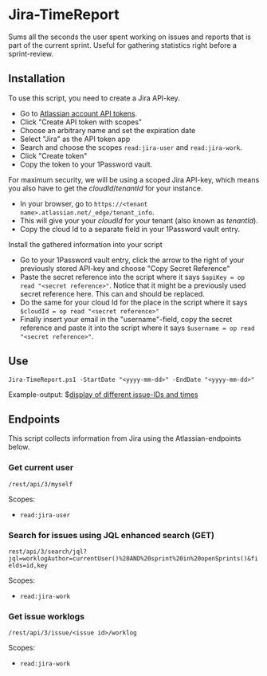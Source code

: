 # Jira-TimeReport

Sums all the seconds the user spent working on issues and reports that is part of the current sprint. Useful for gathering statistics right before a sprint-review.

## Installation

To use this script, you need to create a Jira API-key.
- Go to [Atlassian account API tokens](https://id.atlassian.com/manage-profile/security/api-tokens).
- Click "Create API token with scopes"
- Choose an arbitrary name and set the expiration date
- Select "Jira" as the API token app
- Search and choose the scopes `read:jira-user` and `read:jira-work`.
- Click "Create token"
- Copy the token to your 1Password vault.

For maximum security, we will be using
a scoped Jira API-key, which means you also have to get the *cloudId*/*tenantId* for your instance.
- In your browser, go to `https://<tenant name>.atlassian.net/_edge/tenant_info`.
- This will give your your *cloudId* for your tenant (also known as *tenantId*).
- Copy the cloud Id to a separate field in your 1Password vault entry.

Install the gathered information into your script
- Go to your 1Password vault entry, click the arrow to the right of your previously stored API-key and choose "Copy Secret Reference"
- Paste the secret reference into the script where it says `$apiKey = op read "<secret reference>"`. Notice that it might be a previously used secret reference here. This can and should be replaced.
- Do the same for your cloud Id for the place in the script where it says `$cloudId = op read "<secret reference>"`
- Finally insert your email in the "username"-field, copy the secret reference and paste it into the script where it says `$username = op read "<secret reference>"`.

## Use

```
Jira-TimeReport.ps1 -StartDate "<yyyy-mm-dd>" -EndDate "<yyyy-mm-dd>"
```

Example-output:
$[display of different issue-IDs and times](example_output.png "Example output")

## Endpoints

This script collects information from Jira using the Atlassian-endpoints below.

### Get current user

`/rest/api/3/myself`

Scopes:
- `read:jira-user`

### Search for issues using JQL enhanced search (GET)

`rest/api/3/search/jql?jql=worklogAuthor=currentUser()%20AND%20sprint%20in%20openSprints()&fields=id,key`

Scopes:
- `read:jira-work`

### Get issue worklogs

`/rest/api/3/issue/<issue id>/worklog`

Scopes:
- `read:jira-work`
